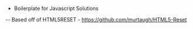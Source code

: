 - Boilerplate for Javascript Solutions

-- Based off of HTML5RESET - https://github.com/murtaugh/HTML5-Reset
